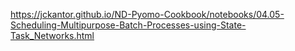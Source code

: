 https://jckantor.github.io/ND-Pyomo-Cookbook/notebooks/04.05-Scheduling-Multipurpose-Batch-Processes-using-State-Task_Networks.html